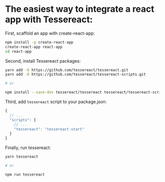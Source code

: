 # The easiest way to integrate a react app with Tessereact:

First, scaffold an app with create-react-app:

```sh
npm install -g create-react-app
create-react-app react-app
cd react-app
```

Second, install Tessereact packages:

```sh
yarn add -D https://github.com/tessereact/tessereact.git
yarn add -D https://github.com/tessereact/tessereact-scripts.git

# or

npm install --save-dev tessereact/tessereact tessereact/tessereact-scripts
```

Third, add `tessereact` script to your package.json:

```js
{
  // ...
  "scripts": {
    // ...
    "tessereact": "tessereact-start"
  }
}
```

Finally, run tessereact:

```sh
yarn tessereact

# or

npm run tessereact
```
